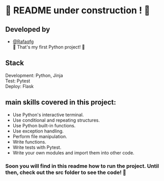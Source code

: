 # :construction: README under construction ! :construction:

## Developed by
- [@Rafaqfg](https://www.linkedin.com/in/rafaelqfg/)<br>
:partying_face: That's my first Python project! :tada:

## Stack
Development: Python, Jinja <br>
Test: Pytest <br>
Deploy: Flask

## main skills covered in this project:
- Use Python's interactive terminal. <br>
- Use conditional and repeating structures. <br>
- Use Python built-in functions. <br>
- Use exception handling. <br>
- Perform file manipulation. <br>
- Write functions. <br>
- Write tests with Pytest. <br>
- Write your own modules and import them into other code. <br>


### Soon you will find in this readme how to run the project. Until then, check out the src folder to see the code! :monocle_face:
